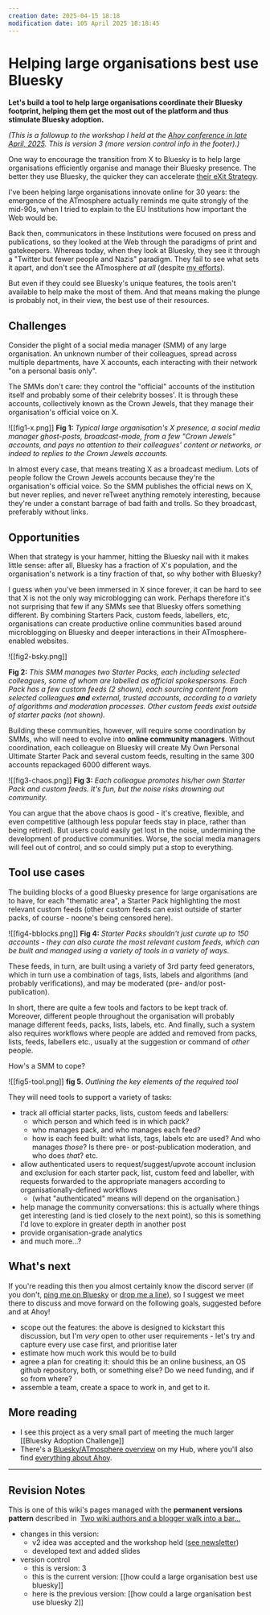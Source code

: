 ```yaml
---
creation date: 2025-04-15 18:18
modification date: 105 April 2025 18:18:45
---
```

# Helping large organisations best use Bluesky

**Let's build a tool to help large organisations coordinate their Bluesky footprint, helping them get the most out of the platform and thus stimulate Bluesky adoption.**

*(This is a followup to the workshop I held at the [Ahoy conference in late April, 2025](https://ahoy.eu/). This is version 3 (more version control info in the footer).)* 

One way to encourage the transition from X to Bluesky is to help large organisations efficiently organise and manage their Bluesky presence. The better they use Bluesky, the quicker they can accelerate [their eXit Strategy](https://mathewlowry.medium.com/x-strategy-or-exit-strategy-a-cost-benefit-analysis-framework-024af4abd1a0).

I've been helping large organisations innovate online for 30 years: the emergence of the ATmosphere actually reminds me quite strongly of the mid-90s, when I tried to explain to the EU Institutions how important the Web would be.

Back then, communicators in these Institutions were focused on press and publications, so they looked at the Web through the paradigms of print and gatekeepers. Whereas today, when they look at Bluesky, they see it through a "Twitter but fewer people and Nazis" paradigm. They fail to see what sets it apart, and don't see the ATmosphere *at all* (despite [my efforts](https://myhub.ai/@mathewlowry/?tags=bluesky&types=do&types=think&timeframe=anytime&quality=all)).

But even if they could see Bluesky's unique features, the tools aren't available to help make the most of them. And that means making the plunge is probably not, in their view, the best use of their resources.

## Challenges 

Consider the plight of a social media manager (SMM) of any large organisation. An unknown number of their colleagues, spread across multiple departments, have X accounts, each interacting with their network "on a personal basis only".

The SMMs don't care: they control the "official" accounts of the institution itself and probably some of their celebrity bosses'. It is through these accounts, collectively known as the Crown Jewels, that they manage their organisation's official voice on X. 

![[fig1-x.png]]
**Fig 1:** *Typical large organisation's X presence, a social media manager ghost-posts, broadcast-mode, from a few "Crown Jewels" accounts, and pays no attention to their colleagues' content or networks, or indeed to replies to the Crown Jewels accounts.*

In almost every case, that means treating X as a broadcast medium. Lots of people follow the Crown Jewels accounts because they're the organisation's official voice. So the SMM publishes the official news on X, but never replies, and never reTweet anything remotely interesting, because they're under a constant barrage of bad faith and trolls. So they broadcast, preferably without links.  

## Opportunities

When that strategy is your hammer, hitting the Bluesky nail with it makes little sense: after all, Bluesky has a fraction of X's population, and the organisation's network is a tiny fraction of that, so why bother with Bluesky?

I guess when you've been immersed in X since forever, it can be hard to see that X is not the only way microblogging can work. Perhaps therefore it's not surprising that few if any SMMs see that Bluesky offers something different. By combining Starters Pack, custom feeds, labellers, etc, organisations can create productive online communities based around microblogging on Bluesky and deeper interactions in their ATmosphere-enabled websites. 

![[fig2-bsky.png]]

**Fig 2:** *This SMM manages two Starter Packs, each including selected colleagues, some of whom are labelled as official spokespersons. Each Pack has a few custom feeds (2 shown), each sourcing content from selected colleagues **and** external, trusted accounts, according to a variety of algorithms and moderation processes. Other custom feeds exist outside of starter packs (not shown).*

Building these communities, however, will require some coordination by SMMs, who will need to evolve into **online community managers**. Without coordination, each colleague on Bluesky will create My Own Personal Ultimate Starter Pack and several custom feeds, resulting in the same 300 accounts repackaged 6000 different ways. 

![[fig3-chaos.png]]
**Fig 3:** *Each colleague promotes his/her own Starter Pack and custom feeds. It's fun, but the noise risks drowning out community.* 

You can argue that the above chaos is good - it's creative, flexible, and even competitive (although less popular feeds stay in place, rather than being retired). But users could easily get lost in the noise, undermining the development of productive communities. Worse, the social media managers will feel out of control, and so could simply put a stop to everything. 

## Tool use cases

The building blocks of a good Bluesky presence for large organisations are to have, for each "thematic area", a Starter Pack highlighting the most relevant custom feeds (other custom feeds can exist outside of starter packs, of course - noone's being censored here). 

![[fig4-bblocks.png]]
**Fig 4:** *Starter Packs shouldn't just curate up to 150 accounts - they can also curate the most relevant custom feeds, which can be built and managed using a variety of tools in a variety of ways*.

These feeds, in turn, are built using a variety of 3rd party feed generators, which in turn use a combination of tags, lists, labels and algorithms (and probably verifications), and may be moderated (pre- and/or post-publication). 

In short, there are quite a few tools and factors to be kept track of. Moreover, different people throughout the organisation will probably manage different feeds, packs, lists, labels, etc. And finally, such a system also requires workflows where people are added and removed from packs, lists, feeds, labellers etc., usually at the suggestion or command of *other* people.

How's a SMM to cope? 

![[fig5-tool.png]]
**fig 5**. *Outlining the key elements of the required tool* 

They will need tools to support a variety of tasks:

- track all official starter packs, lists, custom feeds and labellers: 
	- which person and which feed is in which pack? 
	- who manages pack, and who manages each feed? 
	- how is each feed built: what lists, tags, labels etc are used? And who manages *those*? Is there pre- or post-publication moderation, and who does *that*? etc.
- allow authenticated users to request/suggest/upvote account inclusion and exclusion for each starter pack, list, custom feed and labeller, with requests forwarded to the appropriate managers according to organisationally-defined workflows
	- (what "authenticated" means will depend on the organisation.)
- help manage the community conversations: this is actually where things get interesting (and is tied closely to the next point), so this is something I'd love to explore in greater depth in another post
- provide organisation-grade analytics
- and much more...?

## What's next

If you're reading this then you almost certainly know the discord server (if you don't, [ping me on Bluesky](https://bsky.app/profile/mathewlowry.bsky.social) or [drop me a line](https://myhub.ai/@mathewlowry/about/#contact)), so I suggest we meet there to discuss and move forward on the following goals, suggested before and at Ahoy! 

- scope out the features: the above is designed to kickstart this discussion, but I'm *very* open to other user requirements - let's try and capture every use case first, and prioritise later
- estimate how much work this would be to build
- agree a plan for creating it: should this be an online business, an OS github repository, both, or something else? Do we need funding, and if so from where?
- assemble a team, create a space to work in, and get to it.


## More reading

- I see this project as a very small part of meeting the much larger [[Bluesky Adoption Challenge]]
- There's a [Bluesky/ATmosphere overview](https://myhub.ai/@mathewlowry/overview/46/?quality=all&types=like&types=do&types=think&timeframe=anytime) on my Hub, where you'll also find [everything about Ahoy](https://myhub.ai/@mathewlowry/?tags=ahoy2025).



---

## Revision Notes

This is one of this wiki's pages managed with the **permanent versions pattern** described in  [Two wiki authors and a blogger walk into a bar…](https://mathewlowry.medium.com/two-wiki-authors-and-a-blogger-walk-into-a-bar-7106c8376c6e)  

- changes in this version: 
	- v2 idea was accepted and the workshop held ([see newsletter](https://myhub.ai/items/feel-the-atmosphere-its-1995-all-over-again)) 
	- developed text and added slides 
- version control
    - this is version: 3
    - this is the current version: [[how could a large organisation best use bluesky]]
    - here is the previous version: [[how could a large organisation best use bluesky 2]]
